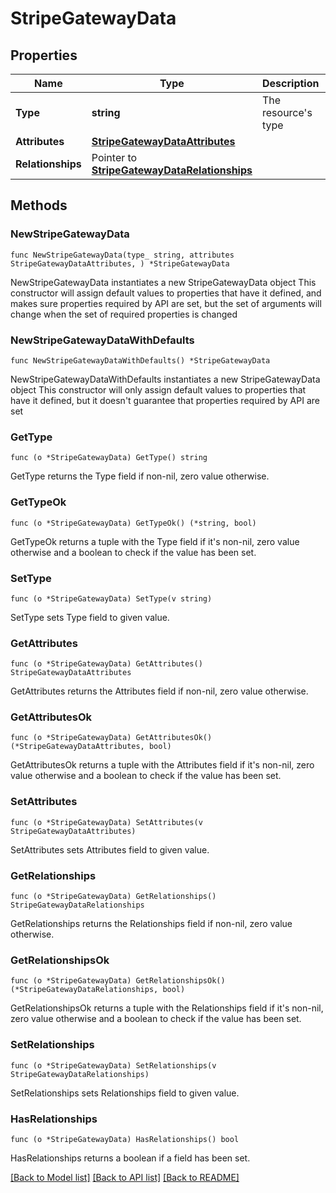 # StripeGatewayData

## Properties

Name | Type | Description | Notes
------------ | ------------- | ------------- | -------------
**Type** | **string** | The resource&#39;s type | [default to "stripe_gateways"]
**Attributes** | [**StripeGatewayDataAttributes**](StripeGatewayDataAttributes.md) |  | 
**Relationships** | Pointer to [**StripeGatewayDataRelationships**](StripeGatewayDataRelationships.md) |  | [optional] 

## Methods

### NewStripeGatewayData

`func NewStripeGatewayData(type_ string, attributes StripeGatewayDataAttributes, ) *StripeGatewayData`

NewStripeGatewayData instantiates a new StripeGatewayData object
This constructor will assign default values to properties that have it defined,
and makes sure properties required by API are set, but the set of arguments
will change when the set of required properties is changed

### NewStripeGatewayDataWithDefaults

`func NewStripeGatewayDataWithDefaults() *StripeGatewayData`

NewStripeGatewayDataWithDefaults instantiates a new StripeGatewayData object
This constructor will only assign default values to properties that have it defined,
but it doesn't guarantee that properties required by API are set

### GetType

`func (o *StripeGatewayData) GetType() string`

GetType returns the Type field if non-nil, zero value otherwise.

### GetTypeOk

`func (o *StripeGatewayData) GetTypeOk() (*string, bool)`

GetTypeOk returns a tuple with the Type field if it's non-nil, zero value otherwise
and a boolean to check if the value has been set.

### SetType

`func (o *StripeGatewayData) SetType(v string)`

SetType sets Type field to given value.


### GetAttributes

`func (o *StripeGatewayData) GetAttributes() StripeGatewayDataAttributes`

GetAttributes returns the Attributes field if non-nil, zero value otherwise.

### GetAttributesOk

`func (o *StripeGatewayData) GetAttributesOk() (*StripeGatewayDataAttributes, bool)`

GetAttributesOk returns a tuple with the Attributes field if it's non-nil, zero value otherwise
and a boolean to check if the value has been set.

### SetAttributes

`func (o *StripeGatewayData) SetAttributes(v StripeGatewayDataAttributes)`

SetAttributes sets Attributes field to given value.


### GetRelationships

`func (o *StripeGatewayData) GetRelationships() StripeGatewayDataRelationships`

GetRelationships returns the Relationships field if non-nil, zero value otherwise.

### GetRelationshipsOk

`func (o *StripeGatewayData) GetRelationshipsOk() (*StripeGatewayDataRelationships, bool)`

GetRelationshipsOk returns a tuple with the Relationships field if it's non-nil, zero value otherwise
and a boolean to check if the value has been set.

### SetRelationships

`func (o *StripeGatewayData) SetRelationships(v StripeGatewayDataRelationships)`

SetRelationships sets Relationships field to given value.

### HasRelationships

`func (o *StripeGatewayData) HasRelationships() bool`

HasRelationships returns a boolean if a field has been set.


[[Back to Model list]](../README.md#documentation-for-models) [[Back to API list]](../README.md#documentation-for-api-endpoints) [[Back to README]](../README.md)


